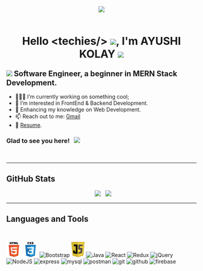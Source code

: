  <div align="center">
 <img  src="https://media1.giphy.com/media/t5RMni2zWxBblot9mP/200w.webp?cid=ecf05e470lqscbhdfvpcmdxl2ldxodcv617qq6yhpbxffwm4&rid=200w.webp&ct=s"/>
 </div>
 <br>
 <h1 align="center">Hello &lt;techies/&gt; <span><img src="https://media.giphy.com/media/hvRJCLFzcasrR4ia7z/giphy.gif" width="25px"></span>, I'm <b>AYUSHI KOLAY</b> <img src="https://media2.giphy.com/media/3zwIAzcmjLJtDiTwL1/giphy.gif?cid=ecf05e4718ojreifneblt1af0arhtmv5jbfezx2xsl3xizhb&rid=giphy.gif&ct=s" width="50px"/></h1>

<h3> <img src="https://media3.giphy.com/media/L1R1tvI9svkIWwpVYr/giphy.gif?cid=ecf05e470u67bcxkmz86f1uza3mp3o7wix4mht7csh73ibvd&rid=giphy.gif&ct=g" width="50px"/> <big>Software Engineer, a beginner in MERN Stack Development.</big></h3>


 - 👨🏻‍💻 I’m currently working on something cool;
- 👀 I’m interested in FrontEnd & Backend Development.
- 🌱 Enhancing my knowledge on Web Development.
- 📫 Reach out to me: <a href="mailto:ayushi18071998@gmail.com">Gmail</a>
- 📝 [Resume]().



### Glad to see you here! &nbsp; ![](https://visitor-badge.glitch.me/badge?page_id=ayushikolay.ayushikolay)
<br>

<hr>



<h2> GitHub Stats </h2>

<p align="center">&nbsp; <img height="180em" src="https://github-readme-stats.vercel.app/api?username=ayushikolay&show_icons=true&hide_border=true&&count_private=true&theme=dracula&include_all_commits=true" />
&nbsp;
<img height="180em" src= "https://github-readme-stats.vercel.app/api/top-langs/?username=ayushikolay&layout=compact&theme=dracula&hide_border=true">

<br>
<!--
<a href="https://github.com/ryo-ma/github-profile-trophy" target="_blank">
    <img src= "https://github-profile-summary-cards.vercel.app/api/cards/repos-per-language?username=ayushikolay&theme=dracula" alt=""><br>
    <img src= "https://github-profile-summary-cards.vercel.app/api/cards/most-commit-language?username=ayushikolay&theme=dracula">
</a>-->
</p>

<hr>
<h2>Languages and Tools</h2>
 <br>
<p align="left">

  <img src="https://github.com/ayushikolay/ayushikolay/blob/main/html5.svg" alt="HTML5" width="40" height="40"/> 
  <img src="https://github.com/ayushikolay/ayushikolay/blob/main/css3.svg" alt="CSS3" width="40" height="40"/> 
  <img src="https://media3.giphy.com/media/Sr8xDpMwVKOHUWDVRD/200w.webp?cid=ecf05e47dtmrsungt1l9tmth3dgrsjvzlzhs4p614uscxxng&rid=200w.webp&ct=s" alt="Bootstrap" height="40"/> 
  <img src="https://github.com/ayushikolay/ayushikolay/blob/main/Javascript.png" alt="JS" height="40"/> 
  <img src="https://cdn.worldvectorlogo.com/logos/java.svg" alt="Java" width="40" height="40"/> 
  <img src="https://media4.giphy.com/media/eNAsjO55tPbgaor7ma/200w.webp?cid=ecf05e477ag823c8ddaykfhokbv8poiml5arpyhdiajo5liv&rid=200w.webp&ct=s" alt="React" width="40" height="40"/> 
  <img src="https://cdn.worldvectorlogo.com/logos/redux.svg" alt="Redux" width="40" height="40"/>
  <img src="https://cdn.worldvectorlogo.com/logos/jquery-2.svg" alt="jQuery" width="40" height="40"/>
  <img src="https://cdn.worldvectorlogo.com/logos/nodejs-icon.svg" alt="NodeJS" width="40" height="40"/>
 <img src="https://ih1.redbubble.net/image.438908244.6144/st,small,507x507-pad,600x600,f8f8f8.u2.jpg" alt="express" width="40" height="40"/>
 <img src="https://cdn.worldvectorlogo.com/logos/mysql-3.svg" alt="mysql" width="40" height="40"/>
  <img src="https://cdn.worldvectorlogo.com/logos/postman.svg" alt="postman" width="40" height="40"/>
  <img src="https://cdn.worldvectorlogo.com/logos/git-icon.svg" alt="git" width="40" height="40"/>
  <img src="https://d1yjjnpx0p53s8.cloudfront.net/styles/logo-thumbnail/s3/042017/untitled-2_5.png?itok=IlsUnu37" alt="github" width="40" height="40"/>
  <img src="https://cdn.worldvectorlogo.com/logos/firebase-1.svg" alt="firebase" width="40" height="40"/>
 
</p>


